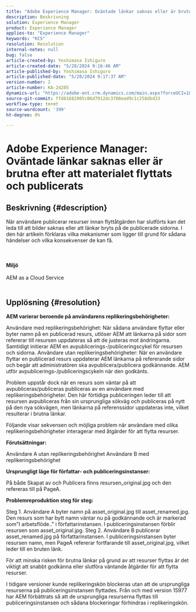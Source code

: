 ```yaml
---
title: "Adobe Experience Manager: Oväntade länkar saknas eller är brutna efter att materialet flyttats och publicerats"
description: Beskrivning
solution: Experience Manager
product: Experience Manager
applies-to: "Experience Manager"
keywords: "KCS"
resolution: Resolution
internal-notes: null
bug: false
article-created-by: Yoshimasa Ishiguro
article-created-date: "5/28/2024 9:16:46 AM"
article-published-by: Yoshimasa Ishiguro
article-published-date: "5/28/2024 9:17:37 AM"
version-number: 2
article-number: KA-24285
dynamics-url: "https://adobe-ent.crm.dynamics.com/main.aspx?forceUCI=1&pagetype=entityrecord&etn=knowledgearticle&id=f77fb9fd-d21c-ef11-840b-6045bd034c54"
source-git-commit: ffd81682905c06d7912dc3708eed9c1c258dbd33
workflow-type: tm+mt
source-wordcount: '399'
ht-degree: 0%

---
```


# Adobe Experience Manager: Oväntade länkar saknas eller är brutna efter att materialet flyttats och publicerats

## Beskrivning {#description}

När användare publicerar resurser innan flyttåtgärden har slutförts kan det leda till att bilder saknas eller att länkar bryts på de publicerade sidorna. I den här artikeln förklaras vilka mekanismer som ligger till grund för sådana händelser och vilka konsekvenser de kan få.<br><br> <br><br><b>Miljö</b><br><br>AEM as a Cloud Service
<br> 

## Upplösning {#resolution}


<b>AEM varierar beroende på användarens replikeringsbehörigheter:</b>

Användare med replikeringsbehörighet: När sådana användare flyttar eller byter namn på en publicerad resurs, utlöser AEM att länkarna på sidor som refererar till resursen uppdateras så att de justeras mot ändringarna. Samtidigt initierar AEM en avpublicerings-/publiceringscykel för resursen och sidorna.
Användare utan replikeringsbehörigheter: När en användare flyttar en publicerad resurs uppdaterar AEM länkarna på refererande sidor och begär att administratören ska avpublicera/publicera godkännande. AEM utför avpublicerings-/publiceringscykeln när den godkänts.

Problem uppstår dock när en resurs som väntar på att avpubliceras/publiceras publiceras av en användare med replikeringsbehörigheter. Den här förtidiga publiceringen leder till att resursen avpubliceras från sin ursprungliga sökväg och publiceras på nytt på den nya sökvägen, men länkarna på referenssidor uppdateras inte, vilket resulterar i brutna länkar.

Följande visar sekvensen och möjliga problem när användare med olika replikeringsbehörigheter interagerar med åtgärder för att flytta resurser.

<b>Förutsättningar:</b>

Användare A utan replikeringsbehörighet Användare B med replikeringsbehörighet

<b>Ursprungligt läge för författar- och publiceringsinstanser:</b>

På både Skapat av och Publicera finns resursen_original.jpg och den refereras till på PageA.

<b>Problemreproduktion steg för steg:</b>

Steg 1. Användare A byter namn på asset_original.jpg till asset_renamed.jpg. Den resurs som har bytt namn väntar nu på godkännande och är markerad som&quot;I arbetsflöde..&quot; i författarinstansen. I publiceringsinstansen förblir resursen som asset_original.jpg.
Steg 2. Användare B publicerar asset_renamed.jpg på författarinstansen. I publiceringsinstansen byter resursen namn, men PageA refererar fortfarande till asset_original.jpg, vilket leder till en bruten länk.

För att minska risken för brutna länkar på grund av att resurser flyttas är det viktigt att snabbt godkänna eller slutföra väntande åtgärder för att flytta resurser.

I tidigare versioner kunde replikeringskön blockeras utan att de ursprungliga resurserna på publiceringsinstansen flyttades. Från och med version 15977 har AEM förbättrats så att de ursprungliga resurserna flyttas till publiceringsinstansen och sådana blockeringar förhindras i replikeringskön.
